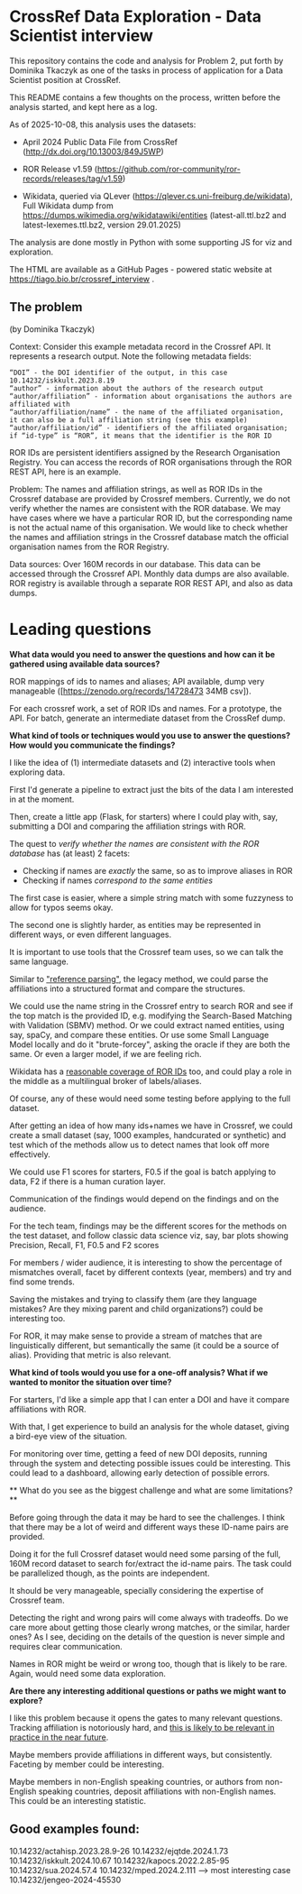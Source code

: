 # CrossRef Data Exploration - Data Scientist interview


This repository contains the code and analysis for Problem 2, put forth by Dominika Tkaczyk as one of the tasks in process of application for a Data Scientist position at CrossRef. 

This README contains a few thoughts on the process, written before the analysis started, and kept here as a log. 

As of 2025-10-08, this analysis uses the datasets:

- April 2024 Public Data File from CrossRef (http://dx.doi.org/10.13003/849J5WP)

- ROR Release v1.59 (https://github.com/ror-community/ror-records/releases/tag/v1.59)

- Wikidata, queried via QLever (https://qlever.cs.uni-freiburg.de/wikidata), Full Wikidata dump from https://dumps.wikimedia.org/wikidatawiki/entities (latest-all.ttl.bz2 and latest-lexemes.ttl.bz2, version 29.01.2025)


The analysis are done mostly in Python with some supporting JS for viz and exploration.

The HTML are available as a GitHub Pages - powered static website at https://tiago.bio.br/crossref_interview . 


## The problem
 (by Dominika Tkaczyk)

Context: Consider this example metadata record in the Crossref API. It represents a research output. Note the following metadata fields:

    “DOI” - the DOI identifier of the output, in this case 10.14232/iskkult.2023.8.19
    “author” - information about the authors of the research output
    “author/affiliation” - information about organisations the authors are affiliated with
    “author/affiliation/name” - the name of the affiliated organisation, it can also be a full affiliation string (see this example)
    “author/affiliation/id” - identifiers of the affiliated organisation; if “id-type” is “ROR”, it means that the identifier is the ROR ID

ROR IDs are persistent identifiers assigned by the Research Organisation Registry. You can access the records of ROR organisations through the ROR REST API, here is an example.

Problem: The names and affiliation strings, as well as ROR IDs in the Crossref database are provided by Crossref members. Currently, we do not verify whether the names are consistent with the ROR database. We may have cases where we have a particular ROR ID, but the corresponding name is not the actual name of this organisation. We would like to check whether the names and affiliation strings in the Crossref database match the official organisation names from the ROR Registry.

Data sources: Over 160M records in our database. This data can be accessed through the Crossref API. Monthly data dumps are also available. ROR registry is available through a separate ROR REST API, and also as data dumps.

# Leading questions 

**What data would you need to answer the questions and how can it be gathered using available data sources?**

ROR mappings of ids to names and aliases; API available, dump very manageable ([https://zenodo.org/records/14728473 34MB csv]).

For each crossref work, a set of ROR IDs and names. For a prototype, the API. For batch, generate an intermediate dataset from the CrossRef dump. 

**What kind of tools or techniques would you use to answer the questions? How would you communicate the findings?**

I like the idea of (1) intermediate datasets and (2) interactive tools when exploring data. 

First I'd generate a pipeline to extract just the bits of the data I am interested in at the moment. 

Then, create a little app (Flask, for starters) where I could play with, say, submitting a DOI and comparing the affiliation strings with ROR. 

The quest to  *verify whether the names are consistent with the ROR database* has (at least) 2 facets: 

* Checking if names are _exactly_ the same, so as to improve aliases in ROR
* Checking if names _correspond to the same entities_

The first case is easier, where a simple string match with some fuzzyness to allow for typos seems okay. 

The second one is slightly harder, as entities may be represented in different ways, or even different languages. 

It is important to use tools that the Crossref team uses, so we can talk the same language.

Similar to ["reference parsing"](https://www.crossref.org/blog/reference-matching-for-real-this-time/), the legacy method, we could parse the affiliations into a structured format and compare the structures. 

We could use the name string in the Crossref entry to search ROR and see if the top match is the provided ID, e.g. modifying the Search-Based Matching with Validation (SBMV) method. Or we could extract named entities, using say, spaCy, and compare these entities.  Or use some Small Language Model locally and do it "brute-forcey", asking the oracle if they are both the same. Or even a larger model, if we are feeling rich. 

Wikidata has a [reasonable coverage of ROR IDs](https://www.wikidata.org/wiki/Property:P6782) too, and could play a role in the middle as a multilingual broker of labels/aliases. 

Of course, any of these would need some testing before applying to the full dataset. 

After getting an idea of how many ids+names we have in Crossref, we could create a small dataset (say, 1000 examples, handcurated or synthetic) and test which of the methods allow us to detect names that look off more effectively. 

We could use F1 scores for starters, F0.5  if the goal is batch applying to data, F2 if there is a human curation layer. 


Communication of the findings would depend on the findings and on the audience. 

For the tech team, findings may be the different scores for the methods on the test dataset, and follow classic data science viz, say, bar plots showing Precision, Recall, F1, F0.5 and F2 scores

For members / wider audience, it is interesting to show the percentage of mismatches overall, facet by different contexts (year, members) and try and find some trends. 

Saving the mistakes and trying to classify them (are they language mistakes? Are they mixing parent and child organizations?) could be interesting too. 

For ROR, it may make sense to provide a stream of matches that are linguistically different, but semantically the same (it could be a source of alias). Providing that metric is also relevant. 

**What kind of tools would you use for a one-off analysis? What if we wanted to monitor the situation over time?**

For starters, I'd like a simple app that I can enter a DOI and have it compare affiliations with ROR. 

With that, I get experience to build an analysis for the whole dataset, giving a bird-eye view of the situation. 

For monitoring over time, getting a feed of new DOI deposits, running through the system and detecting possible issues could be interesting. This could lead to a dashboard, allowing early detection of possible errors.  


** What do you see as the biggest challenge and what are some limitations?**
   
Before going through the data it may be hard to see the challenges. I think that there may be a lot of weird and different ways these ID-name pairs are provided. 

Doing it for the full Crossref dataset would need some parsing of the full, 160M record dataset to search for/extract the id-name pairs. The task could be parallelized though, as the points are independent. 

It should be very manageable, specially considering the expertise of Crossref team. 

Detecting the right and wrong pairs will come always with tradeoffs. Do we care more about getting those clearly wrong matches, or the similar, harder ones? As I see, deciding on the details of the question is never simple and requires clear communication. 

Names in ROR might be weird or wrong too, though that is likely to be rare. Again, would need some data exploration. 
 
   
**Are there any interesting additional questions or paths we might want to explore?**


I like this problem because it opens the gates to many relevant questions. Tracking affiliation is notoriously hard, and [this is likely to be relevant in practice in the near future](https://ror.org/blog/2025-01-09-metadata-matching-beyond-correctness/). 

Maybe members provide affiliations in different ways, but consistently. Faceting by member could be interesting. 

Maybe members in non-English speaking countries, or authors from non-English speaking countries, deposit affiliations with non-English names. This could be an interesting statistic.




## Good examples found: 

10.14232/actahisp.2023.28.9-26
10.14232/ejqtde.2024.1.73
10.14232/iskkult.2024.10.67
10.14232/kapocs.2022.2.85-95
10.14232/sua.2024.57.4
10.14232/mped.2024.2.111 --> most interesting case
10.14232/jengeo-2024-45530